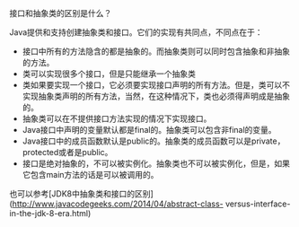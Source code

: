 接口和抽象类的区别是什么？

Java提供和支持创建抽象类和接口。它们的实现有共同点，不同点在于：

  * 接口中所有的方法隐含的都是抽象的。而抽象类则可以同时包含抽象和非抽象的方法。
  * 类可以实现很多个接口，但是只能继承一个抽象类
  * 类如果要实现一个接口，它必须要实现接口声明的所有方法。但是，类可以不实现抽象类声明的所有方法，当然，在这种情况下，类也必须得声明成是抽象的。
  * 抽象类可以在不提供接口方法实现的情况下实现接口。
  * Java接口中声明的变量默认都是final的。抽象类可以包含非final的变量。
  * Java接口中的成员函数默认是public的。抽象类的成员函数可以是private，protected或者是public。
  * 接口是绝对抽象的，不可以被实例化。抽象类也不可以被实例化，但是，如果它包含main方法的话是可以被调用的。

也可以参考[JDK8中抽象类和接口的区别](http://www.javacodegeeks.com/2014/04/abstract-class-
versus-interface-in-the-jdk-8-era.html)
